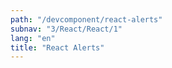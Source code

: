 ```yaml
---
path: "/devcomponent/react-alerts"
subnav: "3/React/React/1"
lang: "en"
title: "React Alerts"
---
```


